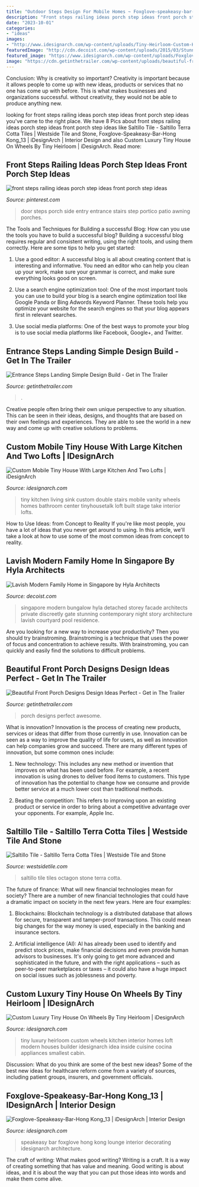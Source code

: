 ```yaml
---
title: "Outdoor Steps Design For Mobile Homes ~ Foxglove-speakeasy-bar-hong Kong_13"
description: "Front steps railing ideas porch step ideas front porch step ideas"
date: "2023-10-01"
categories:
- "ideas"
images:
- "http://www.idesignarch.com/wp-content/uploads/Tiny-Heirloom-Custom-Home_7.jpeg"
featuredImage: "http://cdn.decoist.com/wp-content/uploads/2015/03/Stunning-Singapore-Residence-with-contemporary-charm.jpg"
featured_image: "https://www.idesignarch.com/wp-content/uploads/Foxglove-Speakeasy-Bar-Hong-Kong_13.jpg"
image: "https://cdn.getinthetrailer.com/wp-content/uploads/beautiful-front-porch-designs-design-ideas-perfect_202144.jpg"
---
```



Conclusion: Why is creativity so important?
Creativity is important because it allows people to come up with new ideas, products or services that no one has come up with before. This is what makes businesses and organizations successful. without creativity, they would not be able to produce anything new.

	

		
looking for front steps railing ideas porch step ideas front porch step ideas you've came to the right place. We have 8 Pics about front steps railing ideas porch step ideas front porch step ideas like Saltillo Tile - Saltillo Terra Cotta Tiles | Westside Tile and Stone, Foxglove-Speakeasy-Bar-Hong Kong_13 | iDesignArch | Interior Design and also Custom Luxury Tiny House On Wheels By Tiny Heirloom | iDesignArch. Read more:
		
    
## Front Steps Railing Ideas Porch Step Ideas Front Porch Step Ideas

<img loading=lazy src="https://i.pinimg.com/originals/7a/ab/97/7aab97d03cc12b74a716eec8bfbb0411.jpg" onerror="this.onerror=null;this.src='https://tse3.mm.bing.net/th?id=OIP.dvHh4Tf0a6Q6yax3tXMCgQHaLT&amp;pid=15.1';" alt="front steps railing ideas porch step ideas front porch step ideas">

_Source: pinterest.com_

>door steps porch side entry entrance stairs step portico patio awning porches. 

	

The Tools and Techniques for Building a successful Blog: How can you use the tools you have to build a successful blog?
Building a successful blog requires regular and consistent writing, using the right tools, and using them correctly. Here are some tips to help you get started:
1. Use a good editor: A successful blog is all about creating content that is interesting and informative. You need an editor who can help you clean up your work, make sure your grammar is correct, and make sure everything looks good on screen.

2. Use a search engine optimization tool: One of the most important tools you can use to build your blog is a search engine optimization tool like Google Panda or Bing Adwords Keyword Planner. These tools help you optimize your website for the search engines so that your blog appears first in relevant searches.

3. Use social media platforms: One of the best ways to promote your blog is to use social media platforms like Facebook, Google+, and Twitter.

    
## Entrance Steps Landing Simple Design Build - Get In The Trailer

<img loading=lazy src="https://cdn.getinthetrailer.com/wp-content/uploads/entrance-steps-landing-simple-design-build_470563-840x450.jpg" onerror="this.onerror=null;this.src='https://tse3.mm.bing.net/th?id=OIP.n1xJvovRI1vVs4iTzCtCaQHaD9&amp;pid=15.1';" alt="Entrance Steps Landing Simple Design Build - Get in The Trailer">

_Source: getinthetrailer.com_

>. 

	

Creative people often bring their own unique perspective to any situation. This can be seen in their ideas, designs, and thoughts that are based on their own feelings and experiences. They are able to see the world in a new way and come up with creative solutions to problems.

    
## Custom Mobile Tiny House With Large Kitchen And Two Lofts | IDesignArch

<img loading=lazy src="https://www.idesignarch.com/wp-content/uploads/Custom-Mobile-Tiny-House_11.jpg" onerror="this.onerror=null;this.src='https://tse2.mm.bing.net/th?id=OIP.myTGQSA9-xQ3KJJ0zPzkDgHaLH&amp;pid=15.1';" alt="Custom Mobile Tiny House With Large Kitchen And Two Lofts | iDesignArch">

_Source: idesignarch.com_

>tiny kitchen living sink custom double stairs mobile vanity wheels homes bathroom center tinyhousetalk loft built stage take interior lofts. 

	

How to Use Ideas: from Concept to Reality
If you're like most people, you have a lot of ideas that you never get around to using. In this article, we'll take a look at how to use some of the most common ideas from concept to reality.

    
## Lavish Modern Family Home In Singapore By Hyla Architects

<img loading=lazy src="http://cdn.decoist.com/wp-content/uploads/2015/03/Stunning-Singapore-Residence-with-contemporary-charm.jpg" onerror="this.onerror=null;this.src='https://tse1.mm.bing.net/th?id=OIP.MscyNe-4UMeAUT6F_s67pwHaFL&amp;pid=15.1';" alt="Lavish Modern Family Home in Singapore by Hyla Architects">

_Source: decoist.com_

>singapore modern bungalow hyla detached storey facade architects private discreetly gate stunning contemporary night story architecture lavish courtyard pool residence. 

	

Are you looking for a new way to increase your productivity? Then you should try brainstroming. Brainstroming is a technique that uses the power of focus and concentration to achieve results. With brainstroming, you can quickly and easily find the solutions to difficult problems.

    
## Beautiful Front Porch Designs Design Ideas Perfect - Get In The Trailer

<img loading=lazy src="https://cdn.getinthetrailer.com/wp-content/uploads/beautiful-front-porch-designs-design-ideas-perfect_202144.jpg" onerror="this.onerror=null;this.src='https://tse2.mm.bing.net/th?id=OIP.4Zg-RTSmyqxqGwqzOLxksgHaJ4&amp;pid=15.1';" alt="Beautiful Front Porch Designs Design Ideas Perfect - Get in The Trailer">

_Source: getinthetrailer.com_

>porch designs perfect awesome. 

	

What is innovation?
Innovation is the process of creating new products, services or ideas that differ from those currently in use. Innovation can be seen as a way to improve the quality of life for users, as well as innovation can help companies grow and succeed. There are many different types of innovation, but some common ones include:
1. New technology: This includes any new method or invention that improves on what has been used before. For example, a recent innovation is using drones to deliver food items to customers. This type of innovation has the potential to change how we consume and provide better service at a much lower cost than traditional methods.

2. Beating the competition: This refers to improving upon an existing product or service in order to bring about a competitive advantage over your opponents. For example, Apple Inc.

    
## Saltillo Tile - Saltillo Terra Cotta Tiles | Westside Tile And Stone

<img loading=lazy src="http://www.westsidetile.com/wp-content/uploads/2016/04/Saltillo_Tile_Octagon.jpg" onerror="this.onerror=null;this.src='https://tse4.mm.bing.net/th?id=OIP.7f4nLz0eBGkoaC7dLcZLxgHaEt&amp;pid=15.1';" alt="Saltillo Tile - Saltillo Terra Cotta Tiles | Westside Tile and Stone">

_Source: westsidetile.com_

>saltillo tile tiles octagon stone terra cotta. 

	

The future of finance: What will new financial technologies mean for society?
There are a number of new financial technologies that could have a dramatic impact on society in the next few years. Here are four examples:
1. Blockchains: Blockchain technology is a distributed database that allows for secure, transparent and tamper-proof transactions. This could mean big changes for the way money is used, especially in the banking and insurance sectors.

2. Artificial intelligence (AI): AI has already been used to identify and predict stock prices, make financial decisions and even provide human advisors to businesses. It's only going to get more advanced and sophisticated in the future, and with the right applications – such as peer-to-peer marketplaces or taxes – it could also have a huge impact on social issues such as joblessness and poverty.


    
## Custom Luxury Tiny House On Wheels By Tiny Heirloom | IDesignArch

<img loading=lazy src="http://www.idesignarch.com/wp-content/uploads/Tiny-Heirloom-Custom-Home_7.jpeg" onerror="this.onerror=null;this.src='https://tse3.mm.bing.net/th?id=OIP.VwjWO_rNswmf2dgobh6k5QHaLH&amp;pid=15.1';" alt="Custom Luxury Tiny House On Wheels By Tiny Heirloom | iDesignArch">

_Source: idesignarch.com_

>tiny luxury heirloom custom wheels kitchen interior homes loft modern houses builder idesignarch idea inside cuisine cocina appliances smallest cabin. 

	

Discussion: What do you think are some of the best new ideas?
Some of the best new ideas for healthcare reform come from a variety of sources, including patient groups, insurers, and government officials.

    
## Foxglove-Speakeasy-Bar-Hong Kong_13 | IDesignArch | Interior Design

<img loading=lazy src="https://www.idesignarch.com/wp-content/uploads/Foxglove-Speakeasy-Bar-Hong-Kong_13.jpg" onerror="this.onerror=null;this.src='https://tse1.mm.bing.net/th?id=OIP.0KCpl2OykmHMn1If_aIvWAHaLG&amp;pid=15.1';" alt="Foxglove-Speakeasy-Bar-Hong Kong_13 | iDesignArch | Interior Design">

_Source: idesignarch.com_

>speakeasy bar foxglove hong kong lounge interior decorating idesignarch architecture. 

	

The craft of writing: What makes good writing?
Writing is a craft. It is a way of creating something that has value and meaning. Good writing is about ideas, and it is about the way that you can put those ideas into words and make them come alive.

